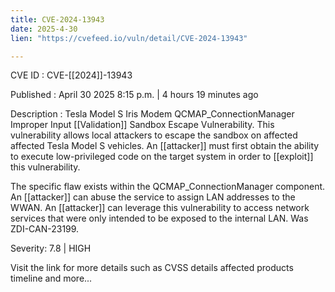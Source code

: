```yaml
---
title: CVE-2024-13943
date: 2025-4-30
lien: "https://cvefeed.io/vuln/detail/CVE-2024-13943"

---
```


CVE ID : CVE-[[2024]]-13943

Published :  April 30
2025
8:15 p.m. | 4 hours
19 minutes ago

Description : Tesla Model S Iris Modem QCMAP_ConnectionManager Improper Input  [[Validation]] Sandbox Escape Vulnerability. This vulnerability allows local attackers to escape the sandbox on affected affected Tesla Model S vehicles. An  [[attacker]] must first obtain the ability to execute low-privileged code on the target system in order to  [[exploit]] this vulnerability.

The specific flaw exists within the QCMAP_ConnectionManager component. An  [[attacker]] can abuse the service to assign LAN addresses to the WWAN. An  [[attacker]] can leverage this vulnerability to access network services that were only intended to be exposed to the internal LAN. Was ZDI-CAN-23199.

Severity: 7.8 | HIGH

Visit the link for more details
such as CVSS details
affected products
timeline
and more...
